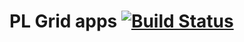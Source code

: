 # PL Grid apps [![Build Status](https://travis-ci.org/dice-cyfronet/plgapp.svg)](https://travis-ci.org/dice-cyfronet/plgapp)
